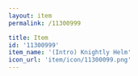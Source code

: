 ```yaml
---
layout: item
permalink: /11300999

title: Item
id: '11300999'
item_name: '(Intro) Knightly Helm'
icon_url: 'item/icon/11300099.png'
---
```

